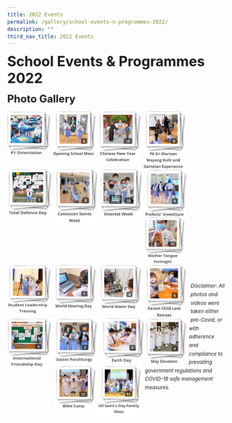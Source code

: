 ```yaml
---
title: 2022 Events
permalink: /gallery/school-events-n-programmes-2022/
description: ""
third_nav_title: 2022 Events
---
```

**<font size=6>School Events & Programmes 2022</font>**

**<font size=5>Photo Gallery</font>**

<p><a href="https://staging.d2nutevx25vdua.amplifyapp.com/gallery/2022/P1-Orientation">
<img src="/images/Gallery/P1%20Orientation.png"
		 style="width:100px;height:105px;margin-right:5px;" 
		 align="left">
</a></p>

<p><a href="https://staging.d2nutevx25vdua.amplifyapp.com/gallery/2022/Opening-School-Mass">
<img src="/images/Gallery/Opening%20School%20Mass.png"
		 style="width:100px;height:105px;margin-right:5px;"
		 align="left">
</a></p>

<p><a href="https://staging.d2nutevx25vdua.amplifyapp.com/gallery/2022/CNY-Celebration">
<img src="/images/Gallery/Chinese%20New%20Year%20Celebration.png"
		 style="width:100px;height:120px;margin-right:5px;"
		 align="left">
</a></p>


<p><a href="https://staging.d2nutevx25vdua.amplifyapp.com/gallery/2022/P6-Sri-Warisan-Wayang-Kulit-n-Gamelan-Exp">
<img src="/images/Gallery/P6%20Sri%20Warisan%20Wayang%20Kulit%20and%20Gamelan%20Experience.png"
		 style="width:100px;height:135px;margin-right:5px;"
		 align="left">
</a></p>



<p><a href="https://staging.d2nutevx25vdua.amplifyapp.com/gallery/2022/Total-Defence-Day">
<img src="/images/Gallery/Total%20Defence%20Day.png"
		 style="width:105px;height:110px;margin-right:8px;"
		 align="left">
</a></p>

<p><a href="https://staging.d2nutevx25vdua.amplifyapp.com/gallery/2022/Canossian-Saints-Week">
<img src="/images/Gallery/Canossian%20Saints%20Week.png"
		 style="width:95px;height:130px;margin-right:8px;"
		 align="left">
</a></p>


<p><a href="https://staging.d2nutevx25vdua.amplifyapp.com/gallery/2022/Interest-Week/">
<img src="/images/Gallery/Interest%20Week%202022.jpg"
		 style="width:95px;height:112px;margin-right:8px;"
		 align="left">
</a></p>


<p><a href="https://staging.d2nutevx25vdua.amplifyapp.com/gallery/2022/Prefects-Investiture/">
<img src="/images/Gallery/Prefects'%20Investiture%202022.jpg"
		 style="width:96px;height:111px;margin-right:5px;"
		 align="left">
</a></p>

<br><br><br><br>

<p><a href="https://staging.d2nutevx25vdua.amplifyapp.com/gallery/2022/mother-tongue-fortnight/">
<img src="/images/Gallery/Mother%20Tongue%20Fortnight%202022.jpg"
		 style="width:91px;height:111px;margin-right:10px;"
		 align="left">
</a></p>


<p><a href="https://staging.d2nutevx25vdua.amplifyapp.com/gallery/2022/student-leadership-training/">
<img src="/images/Gallery/Student%20Leadership%20Training%202022.jpg"
		 style="width:100px;height:115px;margin-right:10px;"
		 align="left">
</a></p>


<p><a href="https://staging.d2nutevx25vdua.amplifyapp.com/gallery/2022/world-hearing-day/">
<img src="/images/Gallery/World%20Hearing%20Day%202022.jpg"
		 style="width:95px;height:105px;margin-right:10px;"
		 align="left">
</a></p>


<p><a href="https://staging.d2nutevx25vdua.amplifyapp.com/gallery/2022/world-water-day/">
<img src="/images/Gallery/World%20Water%20Day%202022.jpg"
		 style="width:95px;height:105px;margin-right:10px;"
		 align="left">
</a></p>


<p><a href="https://staging.d2nutevx25vdua.amplifyapp.com/gallery/2022/parent-child-lent-retreat/">
<img src="/images/Gallery/Parent%20Child%20Lent%20Retreat%202022.jpg"
		 style="width:95px;height:124px;margin-right:10px;"
		 align="left">
</a></p>


<p><a href="https://staging.d2nutevx25vdua.amplifyapp.com/gallery/2022/international-friendship-day/">
<img src="/images/Gallery/International%20Friendship%20Day%202022.jpg"
		 style="width:104px;height:115px;margin-right:7px;"
		 align="left">
</a></p>

<p><a href="https://staging.d2nutevx25vdua.amplifyapp.com/gallery/2022/easter-paraliturgy/">
<img src="/images/Gallery/Easter%20Paraliturgy%202022.jpg"
		 style="width:100px;height:105px;margin-right:10px;"
		 align="left">
</a></p>



<p><a href="https://staging.d2nutevx25vdua.amplifyapp.com/gallery/2022/earth-day/">
<img src="/images/Gallery/Earth%20Day%202022.jpg"
		 style="width:95px;height:109px;margin-right:5px;"
		 align="left">
</a></p>

<br><br><br><br>


<p><a href="https://staging.d2nutevx25vdua.amplifyapp.com/gallery/2022/may-devotion/">
<img src="/images/Gallery/May%20Devotion%202022.jpg"
		 style="width:95px;height:110px;margin-right:5px;"
		 align="left">
</a></p>


<p><a href="https://staging.d2nutevx25vdua.amplifyapp.com/gallery/2022/bible-camp/">
<img src="/images/Gallery/Bible%20Camp%202022.jpg"
		 style="width:95px;height:105px;margin-right:0px;"
		 align="left">
</a></p>


<p><a href="https://staging.d2nutevx25vdua.amplifyapp.com/gallery/2022/all-saints-day-family-mass/">
<img src="/images/Gallery/All%20Saint's%20Day%20Family%20Mass%202022.jpg"
		 style="width:108px;height:120px;margin-right:5px;"
		 align="left">
</a></p>





<br><br><br><br><br><br><br>




<br><br><br><br><br><br>
<sup>_Disclaimer: All photos and videos were taken either pre-Covid, or with adherence and compliance to prevailing government regulations and COVID-19 safe management measures._</sup>